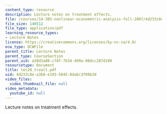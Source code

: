 ```yaml
---
content_type: resource
description: Lecture notes on treatment effects.
file: /courses/14-385-nonlinear-econometric-analysis-fall-2007/4d233c8ea3b8e19358458dabc3f09b3d_lec20_treat1.pdf
file_size: 140512
file_type: application/pdf
learning_resource_types:
- Lecture Notes
license: https://creativecommons.org/licenses/by-nc-sa/4.0/
ocw_type: OCWFile
parent_title: Lecture Notes
parent_type: CourseSection
parent_uid: a38d3a88-c78f-7b34-499a-08dcc287d180
resourcetype: Document
title: lec20_treat1.pdf
uid: 4d233c8e-a3b8-e193-5845-8dabc3f09b3d
video_files:
  video_thumbnail_file: null
video_metadata:
  youtube_id: null
---
```

Lecture notes on treatment effects.